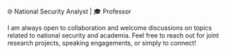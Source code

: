 🌐 National Security Analyst | 🎓 Professor

I am always open to collaboration and welcome discussions on topics related to national security and academia. Feel free to reach out for joint research projects, speaking engagements, or simply to connect!

<!--
**cpodlasinski/cpodlasinski** is a ✨ _special_ ✨ repository because its `README.md` (this file) appears on your GitHub profile.

Here are some ideas to get you started:

- 🔭 I’m currently working on ...
- 🌱 I’m currently learning ...
- 👯 I’m looking to collaborate on ...
- 🤔 I’m looking for help with ...
- 💬 Ask me about ...
- 📫 How to reach me: ...
- 😄 Pronouns: ...
- ⚡ Fun fact: ...
-->
